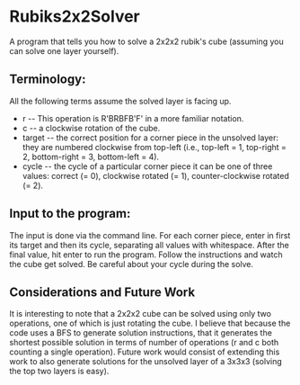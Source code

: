 # Rubiks2x2Solver

A program that tells you how to solve a 2x2x2 rubik's cube (assuming you can solve one layer yourself).

## Terminology:
All the following terms assume the solved layer is facing up.
+ r -- This operation is R'BRBFB'F' in a more familiar notation.  
+ c -- a clockwise rotation of the cube.
+ target -- the correct position for a corner piece in the unsolved layer: they are numbered clockwise from top-left (i.e., top-left = 1, top-right = 2, bottom-right = 3, bottom-left = 4).
+ cycle -- the cycle of a particular corner piece it can be one of three values: correct (= 0), clockwise rotated (= 1), counter-clockwise rotated (= 2).

## Input to the program:
The input is done via the command line. 
For each corner piece, enter in first its target and then its cycle, separating all values with whitespace.
After the final value, hit enter to run the program.
Follow the instructions and watch the cube get solved.
Be careful about your cycle during the solve.

## Considerations and Future Work
It is interesting to note that a 2x2x2 cube can be solved using only two operations, one of which is just rotating the cube.
I believe that because the code uses a BFS to generate solution instructions, that it generates the shortest possible solution in terms of number of operations (r and c both counting a single operation).
Future work would consist of extending this work to also generate solutions for the unsolved layer of a 3x3x3 (solving the top two layers is easy).


